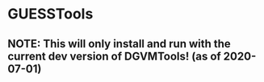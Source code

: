 # GUESSTools

## NOTE:  This will only install and run with the current dev version of DGVMTools! (as of 2020-07-01)
